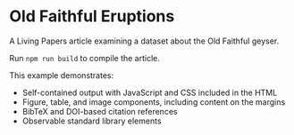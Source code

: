 # Old Faithful Eruptions

A Living Papers article examining a dataset about the Old Faithful geyser.

Run `npm run build` to compile the article.

This example demonstrates:

- Self-contained output with JavaScript and CSS included in the HTML
- Figure, table, and image components, including content on the margins
- BibTeX and DOI-based citation references
- Observable standard library elements
